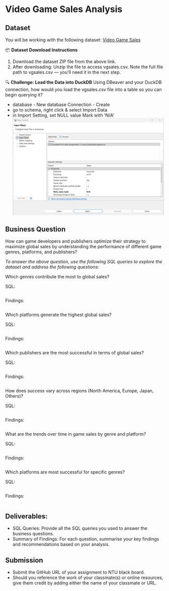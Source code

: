 # Video Game Sales Analysis

## Dataset

You will be working with the following dataset: [Video Game Sales](https://www.kaggle.com/datasets/gregorut/videogamesales?resource=download)

📦 **Dataset Download Instructions**
1. Download the dataset ZIP file from the above link.
2. After downloading: Unzip the file to access vgsales.csv. Note the full file path to vgsales.csv — you'll need it in the next step.

🔍 **Challenge: Load the Data into DuckDB**
Using DBeaver and your DuckDB connection, how would you load the vgsales.csv file into a table so you can begin querying it?

- database - New database Connection - Create
- go to schema, right click & select Import Data
- in Import Setting, set NULL value Mark with 'N/A'
![alt text](image.png)

## Business Question
How can game developers and publishers optimize their strategy to maximize global sales by understanding the performance of different game genres, platforms, and publishers?

*To answer the above question, use the following SQL queries to explore the dataset and address the following questions:*

Which genres contribute the most to global sales?

SQL:
```sql

```
Findings:
```findings

```
Which platforms generate the highest global sales?

SQL:
```sql

```
Findings:
```findings

```
Which publishers are the most successful in terms of global sales?

SQL:
```sql

```
Findings:
```findings

```
How does success vary across regions (North America, Europe, Japan, Others)?

SQL:
```sql

```
Findings:
```findings

```
What are the trends over time in game sales by genre and platform?

SQL:
```sql

```
Findings:
```findings

```
Which platforms are most successful for specific genres?

SQL:
```sql

```
Findings:
```findings

```
## Deliverables:
- SQL Queries: Provide all the SQL queries you used to answer the business questions.
- Summary of Findings: For each question, summarise your key findings and recommendations based on your analysis.

## Submission

- Submit the GitHub URL of your assignment to NTU black board.
- Should you reference the work of your classmate(s) or online resources, give them credit by adding either the name of your classmate or URL.
